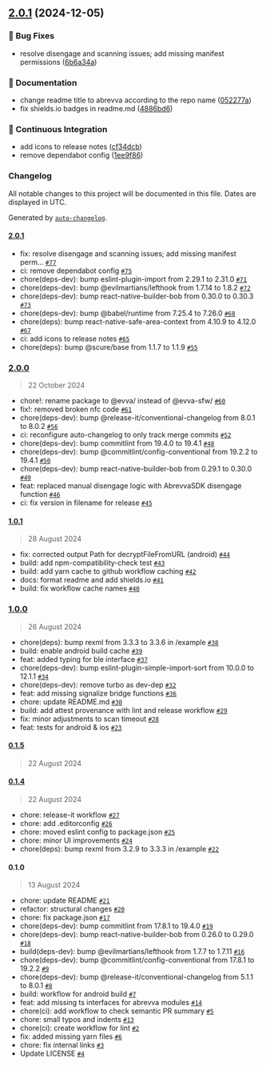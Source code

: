 

## [2.0.1](https://github.com/evva-sfw/abrevva-react-native/compare/2.0.0...2.0.1) (2024-12-05)


### 🐛 Bug Fixes

* resolve disengage and scanning issues; add missing manifest permissions ([6b6a34a](https://github.com/evva-sfw/abrevva-react-native/commit/6b6a34a3b066c3f7c08d67759b0c95cf33cf0f76))


### 📝 Documentation

* change readme title to abrevva according to the repo name ([052277a](https://github.com/evva-sfw/abrevva-react-native/commit/052277a60f4c9e731f1ae2381a2e6525c187675b))
* fix shields.io badges in readme.md ([4886bd6](https://github.com/evva-sfw/abrevva-react-native/commit/4886bd64534ec1075acd460e88f9d4b1009ea3fe))


### 🚀 Continuous Integration

* add icons to release notes ([cf34dcb](https://github.com/evva-sfw/abrevva-react-native/commit/cf34dcbb8843aa8c359e21310af292408a3624cb))
* remove dependabot config ([1ee9f86](https://github.com/evva-sfw/abrevva-react-native/commit/1ee9f86180d48fa6db1e187c5fd3e702c778cd2e))

### Changelog

All notable changes to this project will be documented in this file. Dates are displayed in UTC.

Generated by [`auto-changelog`](https://github.com/CookPete/auto-changelog).

#### [2.0.1](https://github.com/evva-sfw/abrevva-react-native/compare/2.0.0...2.0.1)

- fix: resolve disengage and scanning issues; add missing manifest perm… [`#77`](https://github.com/evva-sfw/abrevva-react-native/pull/77)
- ci: remove dependabot config [`#75`](https://github.com/evva-sfw/abrevva-react-native/pull/75)
- chore(deps-dev): bump eslint-plugin-import from 2.29.1 to 2.31.0 [`#71`](https://github.com/evva-sfw/abrevva-react-native/pull/71)
- chore(deps-dev): bump @evilmartians/lefthook from 1.7.14 to 1.8.2 [`#72`](https://github.com/evva-sfw/abrevva-react-native/pull/72)
- chore(deps-dev): bump react-native-builder-bob from 0.30.0 to 0.30.3 [`#73`](https://github.com/evva-sfw/abrevva-react-native/pull/73)
- chore(deps-dev): bump @babel/runtime from 7.25.4 to 7.26.0 [`#68`](https://github.com/evva-sfw/abrevva-react-native/pull/68)
- chore(deps): bump react-native-safe-area-context from 4.10.9 to 4.12.0 [`#67`](https://github.com/evva-sfw/abrevva-react-native/pull/67)
- ci: add icons to release notes [`#65`](https://github.com/evva-sfw/abrevva-react-native/pull/65)
- chore(deps): bump @scure/base from 1.1.7 to 1.1.9 [`#55`](https://github.com/evva-sfw/abrevva-react-native/pull/55)

### [2.0.0](https://github.com/evva-sfw/abrevva-react-native/compare/1.0.1...2.0.0)

> 22 October 2024

- chore!: rename package to @evva/ instead of @evva-sfw/ [`#60`](https://github.com/evva-sfw/abrevva-react-native/pull/60)
- fix!: removed broken nfc code [`#61`](https://github.com/evva-sfw/abrevva-react-native/pull/61)
- chore(deps-dev): bump @release-it/conventional-changelog from 8.0.1 to 8.0.2 [`#56`](https://github.com/evva-sfw/abrevva-react-native/pull/56)
- ci: reconfigure auto-changelog to only track merge commits [`#52`](https://github.com/evva-sfw/abrevva-react-native/pull/52)
- chore(deps-dev): bump commitlint from 19.4.0 to 19.4.1 [`#48`](https://github.com/evva-sfw/abrevva-react-native/pull/48)
- chore(deps-dev): bump @commitlint/config-conventional from 19.2.2 to 19.4.1 [`#50`](https://github.com/evva-sfw/abrevva-react-native/pull/50)
- chore(deps-dev): bump react-native-builder-bob from 0.29.1 to 0.30.0 [`#49`](https://github.com/evva-sfw/abrevva-react-native/pull/49)
- feat: replaced manual disengage logic with AbrevvaSDK disengage function [`#46`](https://github.com/evva-sfw/abrevva-react-native/pull/46)
- ci: fix version in filename for release [`#45`](https://github.com/evva-sfw/abrevva-react-native/pull/45)

#### [1.0.1](https://github.com/evva-sfw/abrevva-react-native/compare/1.0.0...1.0.1)

> 28 August 2024

- fix: corrected output Path for decryptFileFromURL (android) [`#44`](https://github.com/evva-sfw/abrevva-react-native/pull/44)
- build: add npm-compatibility-check test [`#43`](https://github.com/evva-sfw/abrevva-react-native/pull/43)
- build: add yarn cache to github workflow caching [`#42`](https://github.com/evva-sfw/abrevva-react-native/pull/42)
- docs: format readme and add shields.io [`#41`](https://github.com/evva-sfw/abrevva-react-native/pull/41)
- build: fix workflow cache names [`#40`](https://github.com/evva-sfw/abrevva-react-native/pull/40)

### [1.0.0](https://github.com/evva-sfw/abrevva-react-native/compare/0.1.5...1.0.0)

> 26 August 2024

- chore(deps): bump rexml from 3.3.3 to 3.3.6 in /example [`#38`](https://github.com/evva-sfw/abrevva-react-native/pull/38)
- build: enable android build cache [`#39`](https://github.com/evva-sfw/abrevva-react-native/pull/39)
- feat: added typing for ble interface [`#37`](https://github.com/evva-sfw/abrevva-react-native/pull/37)
- chore(deps-dev): bump eslint-plugin-simple-import-sort from 10.0.0 to 12.1.1 [`#34`](https://github.com/evva-sfw/abrevva-react-native/pull/34)
- chore(deps-dev): remove turbo as dev-dep [`#32`](https://github.com/evva-sfw/abrevva-react-native/pull/32)
- feat: add missing signalize bridge functions [`#36`](https://github.com/evva-sfw/abrevva-react-native/pull/36)
- chore: update README.md [`#30`](https://github.com/evva-sfw/abrevva-react-native/pull/30)
- build: add attest provenance with lint and release workflow [`#29`](https://github.com/evva-sfw/abrevva-react-native/pull/29)
- fix: minor adjustments to scan timeout [`#28`](https://github.com/evva-sfw/abrevva-react-native/pull/28)
- feat: tests for android & ios [`#23`](https://github.com/evva-sfw/abrevva-react-native/pull/23)

#### [0.1.5](https://github.com/evva-sfw/abrevva-react-native/compare/0.1.4...0.1.5)

> 22 August 2024

#### [0.1.4](https://github.com/evva-sfw/abrevva-react-native/compare/0.1.0...0.1.4)

> 22 August 2024

- chore: release-it workflow [`#27`](https://github.com/evva-sfw/abrevva-react-native/pull/27)
- chore: add .editorconfig [`#26`](https://github.com/evva-sfw/abrevva-react-native/pull/26)
- chore: moved eslint config to package.json [`#25`](https://github.com/evva-sfw/abrevva-react-native/pull/25)
- chore: minor UI improvements [`#24`](https://github.com/evva-sfw/abrevva-react-native/pull/24)
- chore(deps): bump rexml from 3.2.9 to 3.3.3 in /example [`#22`](https://github.com/evva-sfw/abrevva-react-native/pull/22)

#### 0.1.0

> 13 August 2024

- chore: update README [`#21`](https://github.com/evva-sfw/abrevva-react-native/pull/21)
- refactor: structural changes [`#20`](https://github.com/evva-sfw/abrevva-react-native/pull/20)
- chore: fix package.json [`#17`](https://github.com/evva-sfw/abrevva-react-native/pull/17)
- chore(deps-dev): bump commitlint from 17.8.1 to 19.4.0 [`#19`](https://github.com/evva-sfw/abrevva-react-native/pull/19)
- chore(deps-dev): bump react-native-builder-bob from 0.26.0 to 0.29.0 [`#18`](https://github.com/evva-sfw/abrevva-react-native/pull/18)
- build(deps-dev): bump @evilmartians/lefthook from 1.7.7 to 1.7.11 [`#16`](https://github.com/evva-sfw/abrevva-react-native/pull/16)
- chore(deps-dev): bump @commitlint/config-conventional from 17.8.1 to 19.2.2 [`#9`](https://github.com/evva-sfw/abrevva-react-native/pull/9)
- chore(deps-dev): bump @release-it/conventional-changelog from 5.1.1 to 8.0.1 [`#8`](https://github.com/evva-sfw/abrevva-react-native/pull/8)
- build: workflow for android build [`#7`](https://github.com/evva-sfw/abrevva-react-native/pull/7)
- feat: add missing ts interfaces for abrevva modules [`#14`](https://github.com/evva-sfw/abrevva-react-native/pull/14)
- chore(ci): add workflow to check semantic PR summary [`#5`](https://github.com/evva-sfw/abrevva-react-native/pull/5)
- chore: small typos and indents [`#13`](https://github.com/evva-sfw/abrevva-react-native/pull/13)
- chore(ci): create workflow for lint [`#2`](https://github.com/evva-sfw/abrevva-react-native/pull/2)
- fix: added missing yarn files [`#6`](https://github.com/evva-sfw/abrevva-react-native/pull/6)
- chore: fix internal links [`#3`](https://github.com/evva-sfw/abrevva-react-native/pull/3)
- Update LICENSE [`#4`](https://github.com/evva-sfw/abrevva-react-native/pull/4)
